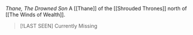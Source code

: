 *Thane, The Drowned Son*
A [[Thane]] of the [[Shrouded Thrones]] north of [[The Winds of Wealth]]. 

> [!LAST SEEN]
> Currently Missing 
